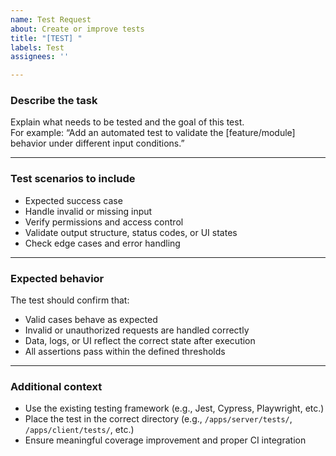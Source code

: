 ```yaml
---
name: Test Request
about: Create or improve tests
title: "[TEST] "
labels: Test
assignees: ''

---
```


### Describe the task
Explain what needs to be tested and the goal of this test.  
For example: “Add an automated test to validate the [feature/module] behavior under different input conditions.”

---

### Test scenarios to include

- Expected success case  
- Handle invalid or missing input  
- Verify permissions and access control  
- Validate output structure, status codes, or UI states  
- Check edge cases and error handling

---

### Expected behavior
The test should confirm that:
- Valid cases behave as expected  
- Invalid or unauthorized requests are handled correctly  
- Data, logs, or UI reflect the correct state after execution  
- All assertions pass within the defined thresholds

---

### Additional context
- Use the existing testing framework (e.g., Jest, Cypress, Playwright, etc.)  
- Place the test in the correct directory (e.g., `/apps/server/tests/`, `/apps/client/tests/`, etc.)  
- Ensure meaningful coverage improvement and proper CI integration
